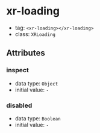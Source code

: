 
# xr-loading

- tag: `<xr-loading></xr-loading>`
- class: `XRLoading`

## Attributes


### inspect

- data type: `Object`
- initial value: `-`

  

### disabled

- data type: `Boolean`
- initial value: `-`

  
